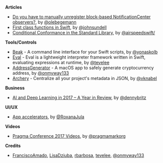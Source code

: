**Articles**

* [Do you have to manually unregister block-based NotificationCenter observers?](https://oleb.net/blog/2018/01/notificationcenter-removeobserver/), by [@olebegemann](https://twitter.com/olebegemann)
* [First class functions in Swift](https://www.swiftbysundell.com/posts/first-class-functions-in-swift), by [@johnsundell](https://twitter.com/johnsundell)
* [Conditional Conformance in the Standard Library](https://swift.org/blog/conditional-conformance/), by [@airspeedswift/](https://twitter.com/airspeedswift/)

**Tools/Controls**

* [Beak](https://github.com/yonaskolb/Beak) - A command line interface for your Swift scripts, by [@yonaskolb](https://twitter.com/yonaskolb)
* [Eval](https://github.com/tevelee/Eval) - Eval is a lightweight interpreter framework written in Swift, evaluating expressions at runtime, by [@tevelee](https://twitter.com/tevelee)
* [AddressGenerator](https://github.com/onmyway133/AddressGenerator) - A macOS app to safely generate cryptocurrency address, by [@onmyway133](https://twitter.com/onmyway133)
* [Archery](https://github.com/vknabel/Archery) - Centralize all your project's metadata in JSON, by [@vknabel](https://twitter.com/vknabel)

**Business**

* [AI and Deep Learning in 2017 – A Year in Review](http://www.wildml.com/2017/12/ai-and-deep-learning-in-2017-a-year-in-review/), by [@dennybritz](https://twitter.com/dennybritz)

**UI/UX**

* [App accelerators](http://engineering.nodesagency.com/articles/iOS/App-Accelerators/), by [@RoxanaJula](https://twitter.com/RoxanaJula)

**Videos**

* [Pragma Conference 2017 Videos](https://www.youtube.com/watch?v=yiE1R0qd1Gg&list=PLAVm70iJlMuvrV8Ut6fDQN-_X5AhPFtux), by [@pragmamarkorg](https://twitter.com/pragmamarkorg)

**Credits**

* [FranciscoAmado](https://github.com/FranciscoAmado), [LisaDziuba](https://github.com/LisaDziuba), [rbarbosa](https://github.com/rbarbosa), [tevelee](https://github.com/tevelee), [@onmyway133](https://github.com/onmyway133)
